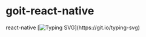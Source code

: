 # goit-react-native
react-native
[![Typing SVG](https://readme-typing-svg.herokuapp.com?color=%2336BCF7&center=true&vCenter=true&width=600&lines=Hi+there+👋,+This+is+my+APP+React_Native;)](https://git.io/typing-svg)
